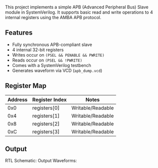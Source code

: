 This project implements a simple APB (Advanced Peripheral Bus) Slave module in SystemVerilog. It supports basic read and write operations to 4 internal registers using the AMBA APB protocol.

## Features

- Fully synchronous APB-compliant slave
- 4 internal 32-bit registers
- Writes occur on `(PSEL && PENABLE && PWRITE)`
- Reads occur on `(PSEL && !PWRITE)`
- Comes with a SystemVerilog testbench
- Generates waveform via VCD (`apb_dump.vcd`)

## Register Map
| Address | Register Index | Notes            |
|---------|----------------|------------------|
| 0x0     | registers[0]   | Writable/Readable |
| 0x4     | registers[1]   | Writable/Readable |
| 0x8     | registers[2]   | Writable/Readable |
| 0xC     | registers[3]   | Writable/Readable |

## Output
RTL Schematic:
Output Waveforms:
